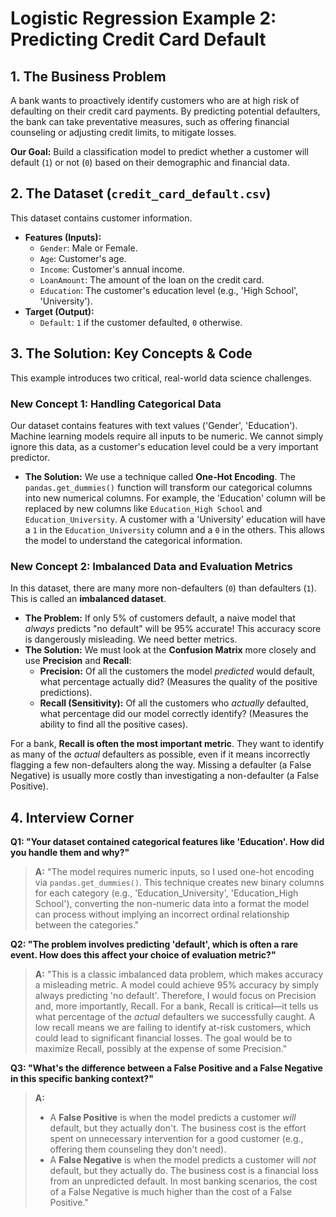 # Logistic Regression Example 2: Predicting Credit Card Default

## 1. The Business Problem

A bank wants to proactively identify customers who are at high risk of defaulting on their credit card payments. By predicting potential defaulters, the bank can take preventative measures, such as offering financial counseling or adjusting credit limits, to mitigate losses.

**Our Goal:** Build a classification model to predict whether a customer will default (`1`) or not (`0`) based on their demographic and financial data.

## 2. The Dataset (`credit_card_default.csv`)

This dataset contains customer information.

*   **Features (Inputs):**
    *   `Gender`: Male or Female.
    *   `Age`: Customer's age.
    *   `Income`: Customer's annual income.
    *   `LoanAmount`: The amount of the loan on the credit card.
    *   `Education`: The customer's education level (e.g., 'High School', 'University').
*   **Target (Output):**
    *   `Default`: `1` if the customer defaulted, `0` otherwise.

## 3. The Solution: Key Concepts & Code

This example introduces two critical, real-world data science challenges.

### New Concept 1: Handling Categorical Data

Our dataset contains features with text values ('Gender', 'Education'). Machine learning models require all inputs to be numeric. We cannot simply ignore this data, as a customer's education level could be a very important predictor.

*   **The Solution:** We use a technique called **One-Hot Encoding**. The `pandas.get_dummies()` function will transform our categorical columns into new numerical columns. For example, the 'Education' column will be replaced by new columns like `Education_High School` and `Education_University`. A customer with a 'University' education will have a `1` in the `Education_University` column and a `0` in the others. This allows the model to understand the categorical information.

### New Concept 2: Imbalanced Data and Evaluation Metrics

In this dataset, there are many more non-defaulters (`0`) than defaulters (`1`). This is called an **imbalanced dataset**.

*   **The Problem:** If only 5% of customers default, a naive model that *always* predicts "no default" will be 95% accurate! This accuracy score is dangerously misleading. We need better metrics.
*   **The Solution:** We must look at the **Confusion Matrix** more closely and use **Precision** and **Recall**:
    *   **Precision:** Of all the customers the model *predicted* would default, what percentage actually did? (Measures the quality of the positive predictions).
    *   **Recall (Sensitivity):** Of all the customers who *actually* defaulted, what percentage did our model correctly identify? (Measures the ability to find all the positive cases).

For a bank, **Recall is often the most important metric**. They want to identify as many of the *actual* defaulters as possible, even if it means incorrectly flagging a few non-defaulters along the way. Missing a defaulter (a False Negative) is usually more costly than investigating a non-defaulter (a False Positive).

## 4. Interview Corner

**Q1: "Your dataset contained categorical features like 'Education'. How did you handle them and why?"**
> **A:** "The model requires numeric inputs, so I used one-hot encoding via `pandas.get_dummies()`. This technique creates new binary columns for each category (e.g., 'Education_University', 'Education_High School'), converting the non-numeric data into a format the model can process without implying an incorrect ordinal relationship between the categories."

**Q2: "The problem involves predicting 'default', which is often a rare event. How does this affect your choice of evaluation metric?"**
> **A:** "This is a classic imbalanced data problem, which makes accuracy a misleading metric. A model could achieve 95% accuracy by simply always predicting 'no default'. Therefore, I would focus on Precision and, more importantly, Recall. For a bank, Recall is critical—it tells us what percentage of the *actual* defaulters we successfully caught. A low recall means we are failing to identify at-risk customers, which could lead to significant financial losses. The goal would be to maximize Recall, possibly at the expense of some Precision."

**Q3: "What's the difference between a False Positive and a False Negative in this specific banking context?"**
> **A:**
> *   A **False Positive** is when the model predicts a customer *will* default, but they actually don't. The business cost is the effort spent on unnecessary intervention for a good customer (e.g., offering them counseling they don't need).
> *   A **False Negative** is when the model predicts a customer will *not* default, but they actually do. The business cost is a financial loss from an unpredicted default. In most banking scenarios, the cost of a False Negative is much higher than the cost of a False Positive." 